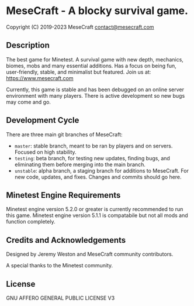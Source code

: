 MeseCraft - A blocky survival game.
==========================
Copyright (C) 2019-2023 MeseCraft
<contact@mesecraft.com>


Description
-------------------------
The best game for Minetest. A survival game with new depth, mechanics, biomes, mobs and many essential additions. Has a focus on being fun, user-friendly, stable, and minimalist but featured. Join us at: https://www.mesecraft.com

Currently, this game is stable and has been debugged on an online server environment with many players. There is active development so new bugs may come and go.

Development Cycle
-------------------------
There are three main git branches of MeseCraft:
* `master`: stable branch, meant to be ran by players and on servers. Focused on high stability.
* `testing`: beta branch, for testing new updates, finding bugs, and eliminating them before merging into the main branch.
* `unstable`: alpha branch, a staging branch for additions to MeseCraft. For new code, updates, and fixes. Changes and commits should go here.

Minetest Engine Requirements
--------------------------
Minetest engine version 5.2.0 or greater is currently recommended to run this game.
Minetest engine version 5.1.1 is compatabile but not all mods and function completely.

Credits and Acknowledgements
-------------------------
Designed by Jeremy Weston and MeseCraft community contributors.

A special thanks to the Minetest community.

License
--------------------------
GNU AFFERO GENERAL PUBLIC LICENSE V3
